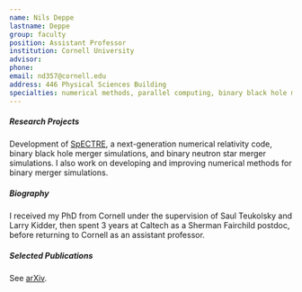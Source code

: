 ```yaml
---
name: Nils Deppe
lastname: Deppe
group: faculty
position: Assistant Professor
institution: Cornell University
advisor: 
phone:
email: nd357@cornell.edu
address: 446 Physical Sciences Building
specialties: numerical methods, parallel computing, binary black hole mergers, binary neutron star mergers
---
```


##### Research Projects

Development of [SpECTRE](https://github.com/sxs-collaboration/spectre), a next-generation numerical relativity code,
binary black hole merger simulations, and binary neutron star merger simulations. I also work on developing and
improving numerical methods for binary merger simulations.

##### Biography

I received my PhD from Cornell under the supervision of Saul Teukolsky and Larry Kidder, then spent 3 years at Caltech
as a Sherman Fairchild postdoc, before returning to Cornell as an assistant professor.

##### Selected Publications

See [arXiv](https://arxiv.org/search/?query=Nils+Deppe&searchtype=author&source=header).

